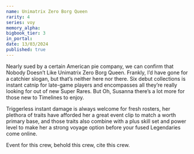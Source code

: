 ```yaml
---
name: Unimatrix Zero Borg Queen
rarity: 4
series: voy
memory_alpha:
bigbook_tier: 3
in_portal:
date: 13/03/2024
published: true
---
```


Nearly sued by a certain American pie company, we can confirm that Nobody Doesn’t Like Unimatrix Zero Borg Queen. Frankly, I’d have gone for a catchier slogan, but that’s neither here nor there. Six debut collections is instant catnip for late-game players and encompasses all they’re really looking for out of new Super Rares. But Oh, Susanna there’s a lot more for those new to Timelines to enjoy.

Triggerless instant damage is always welcome for fresh rosters, her plethora of traits have afforded her a great event clip to match a worth primary base, and those traits also combine with a plus skill set and power level to make her a strong voyage option before your fused Legendaries come online.

Event for this crew, behold this crew, cite this crew.
